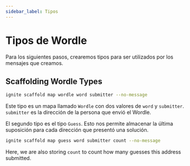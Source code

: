 ```yaml
---
sidebar_label: Tipos
---
```


# Tipos de Wordle

Para los siguientes pasos, crearemos tipos para ser utilizados por los mensajes que creamos.

## Scaffolding Wordle Types

```sh
ignite scaffold map wordle word submitter --no-message
```

Este tipo es un mapa llamado `Wordle` con dos valores de `word` y `submitter`. `submitter` es la dirección de la persona que envió el Wordle.

El segundo tipo es el tipo `Guess`. Esto nos permite almacenar la última suposición para cada dirección que presentó una solución.

```sh
ignite scaffold map guess word submitter count --no-message
```

Here, we are also storing `count` to count how many guesses this address submitted.
